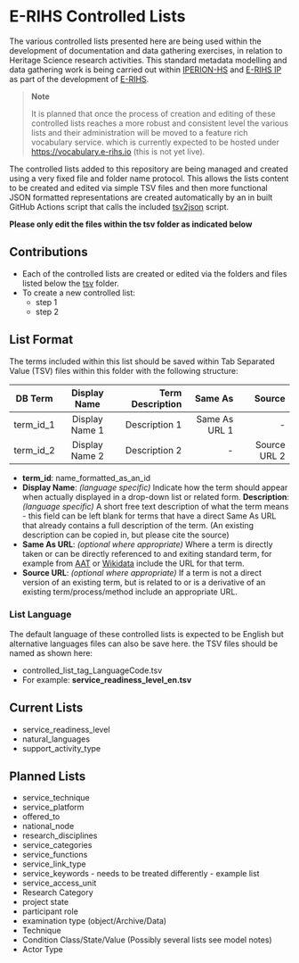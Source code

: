 # E-RIHS Controlled Lists

The various controlled lists presented here are being used within the development of documentation and data gathering exercises, in relation to Heritage Science research activities. This standard metadata modelling and data gathering work is being carried out within [IPERION-HS](https://cordis.europa.eu/project/id/871034) and [E-RIHS IP](https://cordis.europa.eu/project/id/101079148) as part of the development of [E-RIHS](https://www.e-rihs.eu/). 

> **Note**
>
> It is planned that once the process of creation and editing of these controlled lists reaches a more robust and consistent level the various lists and their administration will be moved to a feature rich vocabulary service. which is currently expected to be hosted under https://vocabulary.e-rihs.io (this is not yet live).

The controlled lists added to this repository are being managed and created using a very fixed file and folder name protocol. This allows the lists content to be created and edited via simple TSV files and then more functional JSON formatted representations are created automatically by an in built GitHub Actions script that calls the included [tsv2json](scripts/tsv2json.py) script.

**Please only edit the files within the tsv folder as indicated below**

## Contributions

* Each of the controlled lists are created or edited via the folders and files listed below the [tsv](tsv) folder.
* To create a new controlled list:
  - step 1
  - step 2
  
## List Format
 
The terms included within this list should be saved within Tab Separated Value (TSV) files within this folder with the following structure:
 
|DB Term |Display Name | Term Description | Same As | Source |
| ------------- |:-------------:| -----:| -----:| -----:|
| term_id_1 | Display Name 1 | Description 1 | Same As URL 1 | - |
| term_id_2 | Display Name 2 | Description 2 | - | Source URL 2 |
 
* **term_id**: name_formatted_as_an_id 
* **Display Name**: _(language specific)_ Indicate how the term should appear when actually displayed in a drop-down list or related form.
**Description**: _(language specific)_ A short free text description of what the term means - this field can be left blank for terms that have a direct Same As URL that already contains a full description of the term. (An existing description can be copied in, but please cite the source)
* **Same As URL**: _(optional where appropriate)_ Where a term is directly taken or can be directly referenced to and exiting standard term, for example from [AAT](https://www.getty.edu/research/tools/vocabularies/aat/) or [Wikidata](https://www.wikidata.org/) include the URL for that term. 
* **Source URL**: _(optional where appropriate)_ If a term is not a direct version of an existing term, but is related to or is a derivative of an existing term/process/method include an appropriate URL.

### List Language

The default language of these controlled lists is expected to be English but alternative languages files can also be save here. the TSV files should be named as shown here:
* controlled_list_tag_LanguageCode.tsv
* For example: **service_readiness_level_en.tsv**

## Current Lists
* service_readiness_level
* natural_languages
* support_activity_type

## Planned Lists
* service_technique
* service_platform
* offered_to
* national_node
* research_disciplines
* service_categories
* service_functions
* service_link_type
* service_keywords - needs to be treated differently - example list
* service_access_unit
* Research Category
* project state
* participant role
* examination type (object/Archive/Data)
* Technique
* Condition Class/State/Value (Possibly several lists see model notes)
* Actor Type
